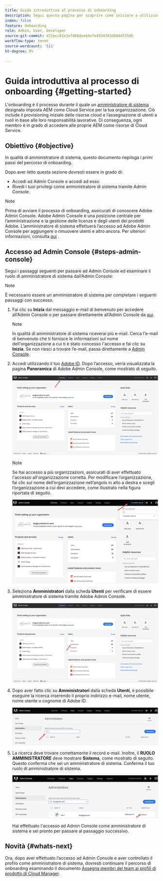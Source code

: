 ```yaml
---
title: Guida introduttiva al processo di onboarding
description: Segui questa pagina per scoprire come iniziare a utilizzare il percorso di onboarding
index: false
feature: Onboarding
role: Admin, User, Developer
source-git-commit: d72ecc81e3afd68dee64e7e4934703db84df25d6
workflow-type: tm+mt
source-wordcount: '511'
ht-degree: 0%

---
```


# Guida introduttiva al processo di onboarding {#getting-started}

L&#39;onboarding è il processo durante il quale un [amministratore di sistema ](https://experienceleague.adobe.com/docs/experience-manager-cloud-service/onboarding/onboarding-concepts/system-administrator.html?lang=en) designato imposta AEM come Cloud Service per la tua organizzazione. Ciò include il provisioning iniziale delle risorse cloud e l’assegnazione di utenti a ruoli in base alle loro responsabilità lavorative. Di conseguenza, ogni membro è in grado di accedere alle proprie AEM come risorse di Cloud Service.

## Obiettivo {#objective}

In qualità di amministratore di sistema, questo documento riepiloga i primi passi del percorso di onboarding.

Dopo aver letto questa sezione dovresti essere in grado di:

* Accedi ad Admin Console e accedi ad esso.
* Rivedi i tuoi privilegi come amministratore di sistema tramite Admin Console.

>[!NOTE]
>Prima di avviare il processo di onboarding, assicurati di conoscere Adobe Admin Console. Adobe Admin Console è una posizione centrale per l’amministrazione e la gestione delle licenze e degli utenti dei prodotti Adobe. L’amministratore di sistema effettuerà l’accesso ad Adobe Admin Console per aggiungere o rimuovere utenti e altro ancora. Per ulteriori informazioni, consulta [qui](https://experienceleague.adobe.com/docs/experience-manager-cloud-service/onboarding/onboarding-concepts/admin-console.html?lang=en) .


## Accesso ad Admin Console {#steps-admin-console}

Segui i passaggi seguenti per passare ad Admin Console ed esaminare il ruolo di amministratore di sistema dall’Admin Console:

>[!NOTE]
>È necessario essere un amministratore di sistema per completare i seguenti passaggi con successo.

1. Fai clic su **Inizia** dal messaggio e-mail di benvenuto per accedere all’Admin Console o per passare direttamente all’Admin Console da [qui](https://adminconsole.adobe.com).

   >[!NOTE]
   >In qualità di amministratore di sistema riceverai più e-mail. Cerca l&#39;e-mail di benvenuto che ti fornisce le informazioni sul nome dell&#39;organizzazione a cui ti è stato concesso l&#39;accesso e fai clic su **Inizia**. Se non riesci a trovare l’e-mail, passa direttamente a [Admin Console](https://adminconsole.adobe.com/).

1. Accedi utilizzando il tuo [Adobe ID](https://experienceleague.adobe.com/docs/experience-manager-cloud-service/onboarding/onboarding-concepts/adobe-id.html?lang=en). Dopo l’accesso, verrà visualizzata la pagina **Panoramica** di Adobe Admin Console, come mostrato di seguito.

   ![](/help/journey-onboarding/assets/get-started1.png)

   >[!NOTE]
   >Se hai accesso a più organizzazioni, assicurati di aver effettuato l&#39;accesso all&#39;organizzazione corretta. Per modificare l’organizzazione, fai clic sul nome dell’organizzazione nell’angolo in alto a destra e scegli l’organizzazione a cui devi accedere, come illustrato nella figura riportata di seguito.

   ![](/help/journey-onboarding/assets/admin-console-orgswitch.png)

1. Seleziona **Amministratori** dalla scheda **Utenti** per verificare di essere amministratore di sistema tramite Adobe Admin Console.

   ![](/help/journey-onboarding/assets/get-started2.png)

1. Dopo aver fatto clic su **Amministratori** dalla scheda **Utenti**, è possibile eseguire la ricerca inserendo il proprio indirizzo e-mail, nome utente, nome utente o cognome di Adobe ID.

   ![](/help/journey-onboarding/assets/get-started3.png)

1. La ricerca deve trovare correttamente il record e-mail. Inoltre, il **RUOLO AMMINISTRATORE** deve mostrare **Sistema**, come mostrato di seguito. Questo conferma che sei un amministratore di sistema. Conferma il tuo ruolo di amministratore di sistema.

   ![](/help/journey-onboarding/assets/get-started4.png)

   Hai effettuato l&#39;accesso ad Admin Console come amministratore di sistema e sei pronto per passare al passaggio successivo.

## Novità {#whats-next}

Ora, dopo aver effettuato l’accesso ad Admin Console e aver controllato il profilo come amministratore di sistema, dovresti continuare il percorso di onboarding esaminando il documento [Assegna membri del team ai profili di prodotto di Cloud Manager](/help/journey-onboarding/sysadmin/assign-team-members-aem-cloud-service.md).

